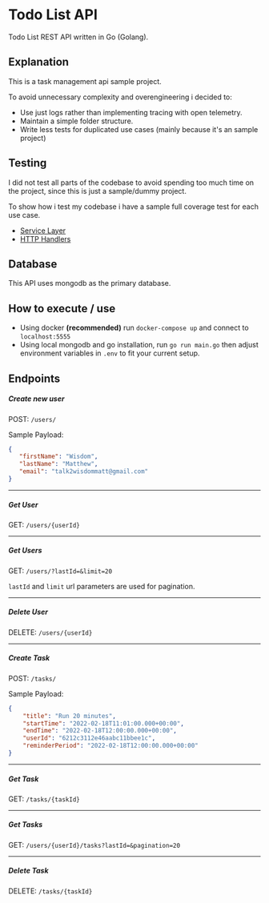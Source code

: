 # Todo List API

Todo List REST API written in Go (Golang).

## Explanation

This is a task management api sample project.

To avoid unnecessary complexity and overengineering i decided to:

* Use just logs rather than implementing tracing with open telemetry.
* Maintain a simple folder structure.
* Write less tests for duplicated use cases (mainly because it's an sample project)

## Testing

I did not test all parts of the codebase to avoid spending too much time on the project, since this is just a sample/dummy project.

To show how i test my codebase i have a sample full coverage test for each use case.

* [Service Layer](components/users/service_test.go)
* [HTTP Handlers](http-handlers/users_test.go)

## Database

This API uses mongodb as the primary database.

## How to execute / use

* Using docker **(recommended)** run `docker-compose up` and connect to `localhost:5555`
* Using local mongodb and go installation, run `go run main.go` then adjust environment variables in `.env` to fit your current setup.

## Endpoints

##### Create new user

POST:  `/users/`

Sample Payload:

```json
{
   "firstName": "Wisdom",
   "lastName": "Matthew",
   "email": "talk2wisdommatt@gmail.com"
}
```

---

##### Get User

GET: `/users/{userId}`

---

##### Get Users

GET: `/users/?lastId=&limit=20`

`lastId` and `limit` url parameters are used for pagination.

---

##### Delete User

DELETE: `/users/{userId}`

---

##### Create Task

POST: `/tasks/`

Sample Payload:

```json
{
    "title": "Run 20 minutes",
    "startTime": "2022-02-18T11:01:00.000+00:00",
    "endTime": "2022-02-18T12:00:00.000+00:00",
    "userId": "6212c3112e46aabc11bbee1c",
    "reminderPeriod": "2022-02-18T12:00:00.000+00:00"
}
```

---

##### Get Task

GET: `/tasks/{taskId}`

---

##### Get Tasks

GET: `/users/{userId}/tasks?lastId=&pagination=20`

---

##### Delete Task

DELETE: `/tasks/{taskId}`
